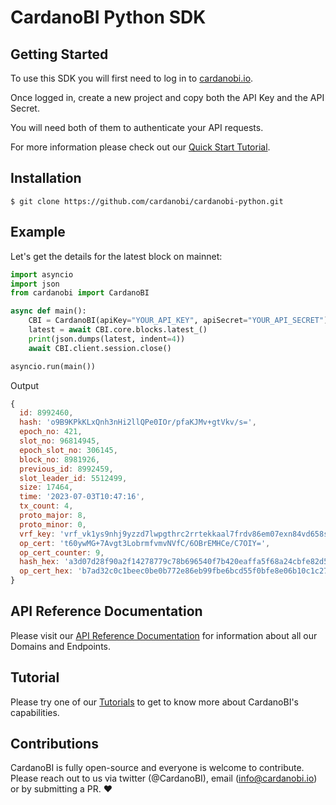 # CardanoBI Python SDK

## Getting Started

To use this SDK you will first need to log in to [cardanobi.io](https://cardanobi.io).

Once logged in, create a new project and copy both the API Key and the API Secret.

You will need both of them to authenticate your API requests.

For more information please check out our [Quick Start Tutorial](https://docs.cardanobi.io/docs/getting-started/quick-start).

## Installation

```
$ git clone https://github.com/cardanobi/cardanobi-python.git
```

## Example

Let's get the details for the latest block on mainnet:
```python
import asyncio
import json
from cardanobi import CardanoBI

async def main():
    CBI = CardanoBI(apiKey="YOUR_API_KEY", apiSecret="YOUR_API_SECRET")
    latest = await CBI.core.blocks.latest_()
    print(json.dumps(latest, indent=4))
    await CBI.client.session.close()

asyncio.run(main())

```

Output
```js
{
  id: 8992460,
  hash: 'o9B9KPkKLxQnh3nHi2llQPe0IOr/pfaKJMv+gtVkv/s=',
  epoch_no: 421,
  slot_no: 96814945,
  epoch_slot_no: 306145,
  block_no: 8981926,
  previous_id: 8992459,
  slot_leader_id: 5512499,
  size: 17464,
  time: '2023-07-03T10:47:16',
  tx_count: 4,
  proto_major: 8,
  proto_minor: 0,
  vrf_key: 'vrf_vk1ys9nhj9yzzd7lwpgthrc2rrtekkaal7frdv86em07exn84vd658svuuk2x',
  op_cert: 't60ywMG+7Avgt3LobrmfvmvNVfC/6OBrEMHCe/C7OIY=',
  op_cert_counter: 9,
  hash_hex: 'a3d07d28f90a2f14278779c78b696540f7b420eaffa5f68a24cbfe82d564bffb',
  op_cert_hex: 'b7ad32c0c1beec0be0b772e86eb99fbe6bcd55f0bfe8e06b10c1c27bf0bb3886'
}
```

## API Reference Documentation

Please visit our [API Reference Documentation](https://docs.cardanobi.io/docs/introduction) for information about all our Domains and Endpoints.

## Tutorial

Please try one of our [Tutorials](https://docs.cardanobi.io/docs/category/tutorials) to get to know more about CardanoBI's capabilities.

## Contributions

CardanoBI is fully open-source and everyone is welcome to contribute. Please reach out to us via twitter (@CardanoBI), email (info@cardanobi.io) or by submitting a PR. :heart: